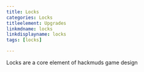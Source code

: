 ```yaml
---
title: Locks
categories: Locks
titleelement: Upgrades
linkmdname: locks
linkdisplayname: locks
tags: [locks]

---
```


Locks are a core element of hackmuds game design